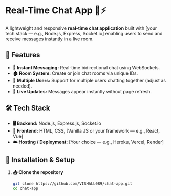 # Real-Time Chat App 💬⚡

A lightweight and responsive **real-time chat application** built with [your tech stack — e.g., Node.js, Express, Socket.io] enabling users to send and receive messages instantly in a live room.

## 🎯 Features
- **💌 Instant Messaging:** Real-time bidirectional chat using WebSockets.
- **🏠 Room System:** Create or join chat rooms via unique IDs.
- **👥 Multiple Users:** Support for multiple users chatting together (adjust as needed).
- **🔄 Live Updates:** Messages appear instantly without page refresh.

## 🛠 Tech Stack
- **🖥 Backend:** Node.js, Express.js, Socket.io
- **🎨 Frontend:** HTML, CSS, [Vanilla JS or your framework — e.g., React, Vue]
- **☁️ Hosting / Deployment:** [Your choice — e.g., Heroku, Vercel, Render]

## 🚀 Installation & Setup

1. **📥 Clone the repository**
   ```bash
   git clone https://github.com/VISHALL089/chat-app.git
   cd chat-app
